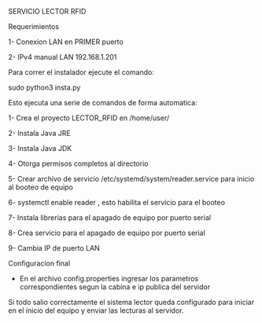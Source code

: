 SERVICIO LECTOR RFID

Requerimientos

1- Conexion LAN en PRIMER puerto

2- IPv4 manual LAN 192.168.1.201

Para correr el instalador ejecute el comando:

sudo python3 insta.py

Esto ejecuta una serie de comandos de forma automatica:

1- Crea el proyecto LECTOR_RFID en /home/user/

2- Instala Java JRE

3- Instala Java JDK

4- Otorga permisos completos al directorio

5- Crear archivo de servicio /etc/systemd/system/reader.service para inicio al booteo de equipo

6- systemctl enable reader , esto habilita el servicio para el booteo

7- Instala librerias para el apagado de equipo por puerto serial

8- Crea servicio para el apagado de equipo por puerto serial

9- Cambia IP de puerto LAN

Configuracion final

- En el archivo config.properties ingresar los parametros correspondientes segun la cabina e ip publica del servidor

Si todo salio correctamente el sistema lector queda configurado para iniciar en el inicio del equipo y enviar las lecturas al servidor.
